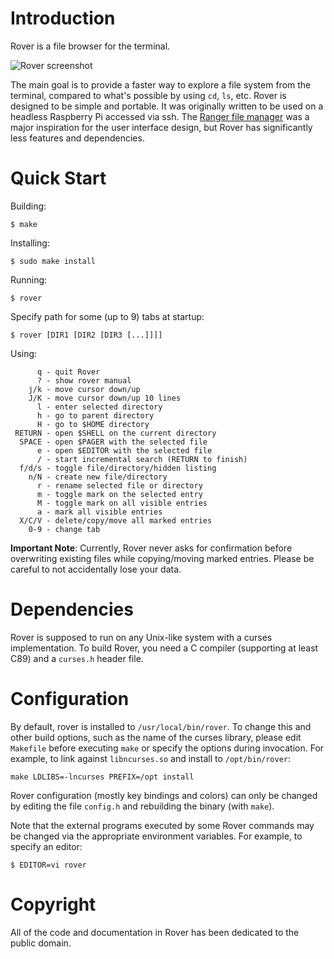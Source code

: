 Introduction
============

 Rover is a file browser for the terminal.

![Rover screenshot](/../screenshots/screenshot.png?raw=true "Screenshot")

 The main goal is to provide a faster way to explore a file system from the
terminal, compared to what's possible by using `cd`, `ls`, etc. Rover
is designed to be simple and portable. It was originally written to be
used on a headless Raspberry Pi accessed via ssh. The [Ranger file manager](http://ranger.nongnu.org/)
was a major inspiration for the user interface design, but Rover has
significantly less features and dependencies.


Quick Start
===========

 Building:
 ```
 $ make
 ```

 Installing:
 ```
 $ sudo make install
 ```

 Running:
 ```
 $ rover
 ```

 Specify path for some (up to 9) tabs at startup:
 ```
 $ rover [DIR1 [DIR2 [DIR3 [...]]]]
 ```

 Using:
 ```
       q - quit Rover
       ? - show rover manual
     j/k - move cursor down/up
     J/K - move cursor down/up 10 lines
       l - enter selected directory
       h - go to parent directory
       H - go to $HOME directory
  RETURN - open $SHELL on the current directory
   SPACE - open $PAGER with the selected file
       e - open $EDITOR with the selected file
       / - start incremental search (RETURN to finish)
   f/d/s - toggle file/directory/hidden listing
     n/N - create new file/directory
       r - rename selected file or directory
       m - toggle mark on the selected entry
       M - toggle mark on all visible entries
       a - mark all visible entries
   X/C/V - delete/copy/move all marked entries
     0-9 - change tab
 ```

**Important Note**: Currently, Rover never asks for confirmation before
overwriting existing files while copying/moving marked entries. Please be
careful to not accidentally lose your data.


Dependencies
============

 Rover is supposed to run on any Unix-like system with a curses implementation.
To build Rover, you need a C compiler (supporting at least C89) and a `curses.h`
header file.


Configuration
=============

 By default, rover is installed to `/usr/local/bin/rover`. To change this and other
build options, such as the name of the curses library, please edit `Makefile`
before executing `make` or specify the options during invocation. For example,
to link against `libncurses.so` and install to `/opt/bin/rover`:
 ```
 make LDLIBS=-lncurses PREFIX=/opt install
 ```

 Rover configuration (mostly key bindings and colors) can only be changed
by editing the file `config.h` and rebuilding the binary (with `make`).

 Note that the external programs executed by some Rover commands may be changed
via the appropriate environment variables. For example, to specify an editor:
 ```
 $ EDITOR=vi rover
 ```


Copyright
=========

 All of the code and documentation in Rover has been dedicated to the
   public domain.
